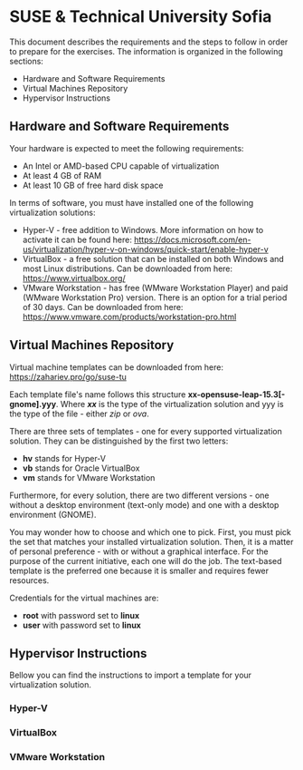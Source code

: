 # SUSE & Technical University Sofia
This document describes the requirements and the steps to follow in order to prepare for the exercises. The information is organized in the following sections:
- Hardware and Software Requirements
- Virtual Machines Repository
- Hypervisor Instructions

## Hardware and Software Requirements
Your hardware is expected to meet the following requirements:
- An Intel or AMD-based CPU capable of virtualization
- At least 4 GB of RAM
- At least 10 GB of free hard disk space

In terms of software, you must have installed one of the following virtualization solutions:
- Hyper-V - free addition to Windows. More information on how to activate it can be found here: https://docs.microsoft.com/en-us/virtualization/hyper-v-on-windows/quick-start/enable-hyper-v
- VirtualBox - a free solution that can be installed on both Windows and most Linux distributions. Can be downloaded from here: https://www.virtualbox.org/
- VMware Workstation - has free (WMware Workstation Player) and paid (WMware Workstation Pro) version. There is an option for a trial period of 30 days. Can be downloaded from here: https://www.vmware.com/products/workstation-pro.html

## Virtual Machines Repository
Virtual machine templates can be downloaded from here: https://zahariev.pro/go/suse-tu

Each template file's name follows this structure **xx-opensuse-leap-15.3[-gnome].yyy**. Where ***xx*** is the type of the virtualization solution and yyy is the type of the file - either *zip* or *ova*.

There are three sets of templates - one for every supported virtualization solution. They can be distinguished by the first two letters:
- **hv** stands for Hyper-V
- **vb** stands for Oracle VirtualBox
- **vm** stands for VMware Workstation

Furthermore, for every solution, there are two different versions - one without a desktop environment (text-only mode) and one with a desktop environment (GNOME).

You may wonder how to choose and which one to pick. First, you must pick the set that matches your installed virtualization solution. Then, it is a matter of personal preference - with or without a graphical interface. For the purpose of the current initiative, each one will do the job. The text-based template is the preferred one because it is smaller and requires fewer resources.

Credentials for the virtual machines are:
- **root** with password set to **linux**
- **user** with password set to **linux**

## Hypervisor Instructions
Bellow you can find the instructions to import a template for your virtualization solution.

### Hyper-V


### VirtualBox


### VMware Workstation